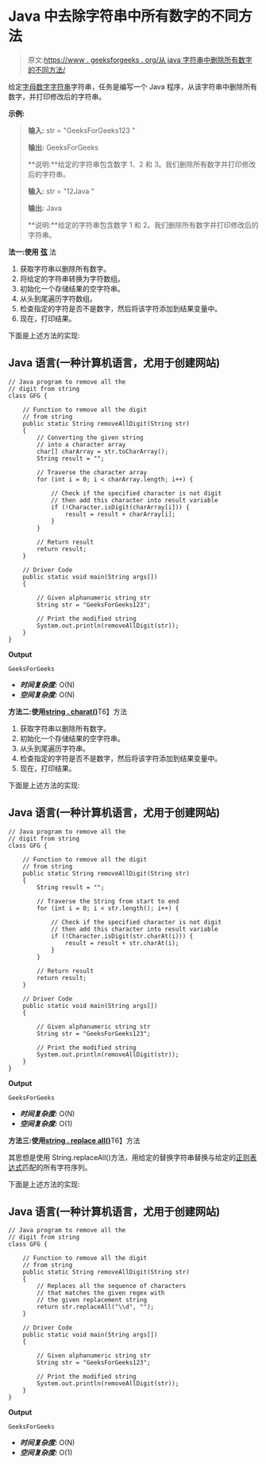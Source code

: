# Java 中去除字符串中所有数字的不同方法

> 原文:[https://www . geeksforgeeks . org/从 java 字符串中删除所有数字的不同方法/](https://www.geeksforgeeks.org/different-ways-to-remove-all-the-digits-from-string-in-java/)

给定[字母数字字符串](https://www.geeksforgeeks.org/how-to-check-string-is-alphanumeric-or-not-using-regular-expression/)字符串，任务是编写一个 Java 程序，从该字符串中删除所有数字，并打印修改后的字符串。

**示例:**

> **输入:** str = "GeeksForGeeks123 "
> 
> **输出:** GeeksForGeeks
> 
> **说明:**给定的字符串包含数字 1、2 和 3。我们删除所有数字并打印修改后的字符串。
> 
> **输入:** str = "12Java "
> 
> **输出:** Java
> 
> **说明:**给定的字符串包含数字 1 和 2。我们删除所有数字并打印修改后的字符串。

**法一:使用** [**弦**](https://www.geeksforgeeks.org/java-string-tochararray-example/) 法

1.  获取字符串以删除所有数字。
2.  将给定的字符串转换为字符数组。
3.  初始化一个存储结果的空字符串。
4.  从头到尾遍历字符数组。
5.  检查指定的字符是否不是数字，然后将该字符添加到结果变量中。
6.  现在，打印结果。

下面是上述方法的实现:

## Java 语言(一种计算机语言，尤用于创建网站)

```
// Java program to remove all the
// digit from string
class GFG {

    // Function to remove all the digit
    // from string
    public static String removeAllDigit(String str)
    {
        // Converting the given string
        // into a character array
        char[] charArray = str.toCharArray();
        String result = "";

        // Traverse the character array
        for (int i = 0; i < charArray.length; i++) {

            // Check if the specified character is not digit
            // then add this character into result variable
            if (!Character.isDigit(charArray[i])) {
                result = result + charArray[i];
            }
        }

        // Return result
        return result;
    }

    // Driver Code
    public static void main(String args[])
    {

        // Given alphanumeric string str
        String str = "GeeksForGeeks123";

        // Print the modified string
        System.out.println(removeAllDigit(str));
    }
}
```

**Output**

```
GeeksForGeeks

```

*   ***时间复杂度:*** O(N)
*   ***空间复杂度:*** O(N)

**方法二:使用**[**string . charat()**](https://www.geeksforgeeks.org/java-string-charat-method-example/)T6】方法

1.  获取字符串以删除所有数字。
2.  初始化一个存储结果的空字符串。
3.  从头到尾遍历字符串。
4.  检查指定的字符是否不是数字，然后将该字符添加到结果变量中。
5.  现在，打印结果。

下面是上述方法的实现:

## Java 语言(一种计算机语言，尤用于创建网站)

```
// Java program to remove all the
// digit from string
class GFG {

    // Function to remove all the digit
    // from string
    public static String removeAllDigit(String str)
    {
        String result = "";

        // Traverse the String from start to end
        for (int i = 0; i < str.length(); i++) {

            // Check if the specified character is not digit
            // then add this character into result variable
            if (!Character.isDigit(str.charAt(i))) {
                result = result + str.charAt(i);
            }
        }

        // Return result
        return result;
    }

    // Driver Code
    public static void main(String args[])
    {

        // Given alphanumeric string str
        String str = "GeeksForGeeks123";

        // Print the modified string
        System.out.println(removeAllDigit(str));
    }
}
```

**Output**

```
GeeksForGeeks

```

*   ***时间复杂度:*** O(N)
*   ***空间复杂度:*** O(1)

**方法三:使用**[**string . replace all()**](https://www.geeksforgeeks.org/java-lang-string-replace-method-java/)T6】方法

其思想是使用 String.replaceAll()方法，用给定的替换字符串替换与给定的[正则表达式](https://www.geeksforgeeks.org/write-regular-expressions/)匹配的所有字符序列。

下面是上述方法的实现:

## Java 语言(一种计算机语言，尤用于创建网站)

```
// Java program to remove all the
// digit from string
class GFG {

    // Function to remove all the digit
    // from string
    public static String removeAllDigit(String str)
    {
        // Replaces all the sequence of characters
        // that matches the given regex with
        // the given replacement string
        return str.replaceAll("\\d", "");
    }

    // Driver Code
    public static void main(String args[])
    {

        // Given alphanumeric string str
        String str = "GeeksForGeeks123";

        // Print the modified string
        System.out.println(removeAllDigit(str));
    }
}
```

**Output**

```
GeeksForGeeks

```

*   ***时间复杂度:*** O(N)
*   ***空间复杂度:*** O(1)